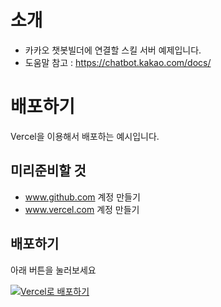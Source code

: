 # 소개
* 카카오 챗봇빌더에 연결할 스킬 서버 예제입니다. 
* 도움말 참고 : https://chatbot.kakao.com/docs/


# 배포하기 
Vercel을 이용해서 배포하는 예시입니다. 


## 미리준비할 것 
* www.github.com 계정 만들기 
* www.vercel.com 계정 만들기

## 배포하기 
아래 버튼을 눌러보세요

[![Vercel로 배포하기](https://vercel.com/button)](https://vercel.com/new/clone?repository-url=https://github.com/mariojisoohwang/kakao-chatbot-skill-example)
